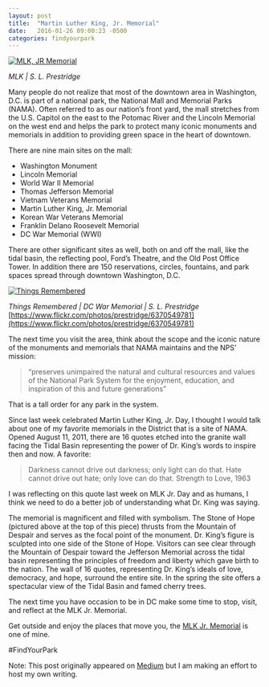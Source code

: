 ```yaml
---
layout: post
title:  "Martin Luther King, Jr. Memorial"
date:   2016-01-26 09:00:23 -0500
categories: findyourpark
---
```


[![MLK, JR Memorial](https://c1.staticflickr.com/7/6049/6368567865_ee6461d050_o.jpg)](https://flic.kr/p/aGLzme)

<cite>MLK | S. L. Prestridge</cite>

Many people do not realize that most of the downtown area in Washington, D.C. is part of a national park, the National Mall and Memorial Parks (NAMA). Often referred to as our nation’s front yard, the mall stretches from the U.S. Capitol on the east to the Potomac River and the Lincoln Memorial on the west end and helps the park to protect many iconic monuments and memorials in addition to providing green space in the heart of downtown.

There are nine main sites on the mall:
- Washington Monument
- Lincoln Memorial
- World War II Memorial
- Thomas Jefferson Memorial
- Vietnam Veterans Memorial
- Martin Luther King, Jr. Memorial
- Korean War Veterans Memorial
- Franklin Delano Roosevelt Memorial
- DC War Memorial (WWI)

There are other significant sites as well, both on and off the mall, like the tidal basin, the reflecting pool, Ford’s Theatre, and the Old Post Office Tower. In addition there are 150 reservations, circles, fountains, and park spaces spread through downtown Washington, D.C.

[![Things Remembered](https://c1.staticflickr.com/7/6043/6370549781_ccdd21c236_b.jpg)](https://www.flickr.com/photos/prestridge/6370549781)

<cite>Things Remembered | DC War Memorial | S. L. Prestridge</cite>
[https://www.flickr.com/photos/prestridge/6370549781](https://www.flickr.com/photos/prestridge/6370549781)

The next time you visit the area, think about the scope and the iconic nature of the monuments and memorials that NAMA maintains and the NPS’ mission:

>“preserves unimpaired the natural and cultural resources and values of the National Park System for the enjoyment, education, and inspiration of this and future generations”

That is a tall order for any park in the system.

Since last week celebrated Martin Luther King, Jr. Day, I thought I would talk about one of my favorite memorials in the District that is a site of NAMA. Opened August 11, 2011, there are 16 quotes etched into the granite wall facing the Tidal Basin representing the power of Dr. King’s words to inspire then and now. A favorite:

>Darkness cannot drive out darkness; only light can do that. Hate cannot drive out hate; only love can do that.
Strength to Love, 1963

I was reflecting on this quote last week on MLK Jr. Day and as humans, I think we need to do a better job of understanding what Dr. King was saying.

The memorial is magnificent and filled with symbolism. The Stone of Hope (pictured above at the top of this piece) thrusts from the Mountain of Despair and serves as the focal point of the monument. Dr. King’s figure is sculpted into one side of the Stone of Hope. Visitors can see clear through the Mountain of Despair toward the Jefferson Memorial across the tidal basin representing the principles of freedom and liberty which gave birth to the nation. The wall of 16 quotes, representing Dr. King’s ideals of love, democracy, and hope, surround the entire site. In the spring the site offers a spectacular view of the Tidal Basin and famed cherry trees.

The next time you have occasion to be in DC make some time to stop, visit, and reflect at the MLK Jr. Memorial.

Get outside and enjoy the places that move you, the [MLK Jr. Memorial](http://www.nps.gov/mlkm) is one of mine.

#FindYourPark

Note: This post originally appeared on [Medium](https://medium.com/@sprestridge/martin-luther-king-jr-memorial-20acaa1af52c#.owy3sm8gg) but I am making an effort to host my own writing.
